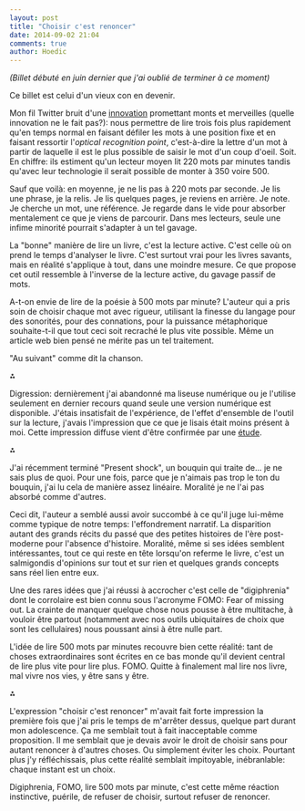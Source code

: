 ```yaml
---
layout: post
title: "Choisir c'est renoncer"
date: 2014-09-02 21:04
comments: true
author: Hoedic
---
```


*(Billet débuté en juin dernier que j'ai oublié de terminer à ce moment)*

Ce billet est celui d'un vieux con en devenir.

Mon fil Twitter bruit d'une [innovation](http://elitedaily.com/news/technology/this-insane-new-app-will-allow-you-to-read-novels-in-under-90-minutes/) promettant monts et merveilles (quelle innovation ne le fait pas?): nous permettre de lire trois fois plus rapidement qu'en temps normal en faisant défiler les mots à une position fixe et en faisant ressortir l'*optical recognition point*, c'est-à-dire la lettre d'un mot à partir de laquelle il est le plus possible de saisir le mot d'un coup d'oeil. Soit. En chiffre: ils estiment qu'un lecteur moyen lit 220 mots par minutes tandis qu'avec leur technologie il serait possible de monter à 350 voire 500.

Sauf que voilà: en moyenne, je ne lis pas à 220 mots par seconde. Je lis une phrase, je la relis. Je lis quelques pages, je reviens en arrière. Je note. Je cherche un mot, une référence. Je regarde dans le vide pour absorber mentalement ce que je viens de parcourir. Dans mes lecteurs, seule une infime minorité pourrait s'adapter à un tel gavage. 

La "bonne" manière de lire un livre, c'est la lecture active. C'est celle où on prend le temps d'analyser le livre. C'est surtout vrai pour les livres savants, mais en réalité s'applique à tout, dans une moindre mesure. Ce que propose cet outil ressemble à l'inverse de la lecture active, du gavage passif de mots.

A-t-on envie de lire de la poésie à 500 mots par minute? L'auteur qui a pris soin de choisir chaque mot avec rigueur, utilisant la finesse du langage pour des sonorités, pour des connations, pour la puissance métaphorique souhaite-t-il que tout ceci soit recraché le plus vite possible. Même un article web bien pensé ne mérite pas un tel traitement.

"Au suivant" comme dit la chanson.

⁂

Digression: dernièrement j'ai abandonné ma liseuse numérique ou je l'utilise seulement en dernier recours quand seule une version numérique est disponible. J'étais insatisfait de l'expérience, de l'effet d'ensemble de l'outil sur la lecture, j'avais l'impression que ce que je lisais était moins présent à moi. Cette impression diffuse vient d'être confirmée par une [étude](http://www.theguardian.com/books/2014/aug/19/readers-absorb-less-kindles-paper-study-plot-ereader-digitisation).

⁂

J'ai récemment terminé "Present shock", un bouquin qui traite de... je ne sais plus de quoi. Pour une fois, parce que je n'aimais pas trop le ton du bouquin, j'ai lu cela de manière assez linéaire. Moralité je ne l'ai pas absorbé comme d'autres.

Ceci dit, l'auteur a semblé aussi avoir succombé à ce qu'il juge lui-même comme typique de notre temps: l'effondrement narratif. La disparition autant des grands récits du passé que des petites histoires de l'ère post-moderne pour l'absence d'histoire. Moralité, même si ses idées semblent intéressantes, tout ce qui reste en tête lorsqu'on referme le livre, c'est un salmigondis d'opinions sur tout et sur rien et quelques grands concepts sans réel lien entre eux.

Une des rares idées que j'ai réussi à accrocher c'est celle de "digiphrenia" dont le corrolaire est bien connu sous l'acronyme FOMO: Fear of missing out. La crainte de manquer quelque chose nous pousse à être multitache, à vouloir être partout (notamment avec nos outils ubiquitaires de choix que sont les cellulaires) nous poussant ainsi à être nulle part.

L'idée de lire 500 mots par minutes recouvre bien cette réalité: tant de choses extraordinaires sont écrites en ce bas monde qu'il devient central de lire plus vite pour lire plus. FOMO. Quitte à finalement mal lire nos livre, mal vivre nos vies, y être sans y être.

⁂

L'expression "choisir c'est renoncer" m'avait fait forte impression la première fois que j'ai pris le temps de m'arrêter dessus, quelque part durant mon adolescence. Ça me semblait tout à fait inacceptable comme proposition. Il me semblait que je devais avoir le droit de choisir sans pour autant renoncer à d'autres choses. Ou simplement éviter les choix. Pourtant plus j'y réfléchissais, plus cette réalité semblait impitoyable, inébranlable: chaque instant est un choix.

Digiphrenia, FOMO, lire 500 mots par minute, c'est cette même réaction instinctive, puérile, de refuser de choisir, surtout refuser de renoncer.